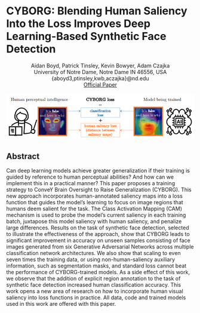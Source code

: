 # CYBORG: Blending Human Saliency Into the Loss Improves Deep Learning-Based Synthetic Face Detection

<p align="center">
Aidan Boyd, Patrick Tinsley, Kevin Bowyer, Adam Czajka <br>
University of Notre Dame, Notre Dame IN 46556, USA <br>
{aboyd3,ptinsley,kwb,aczajka}@nd.edu <br>
<a href="https://openaccess.thecvf.com/content/WACV2023/papers/Boyd_CYBORG_Blending_Human_Saliency_Into_the_Loss_Improves_Deep_Learning-Based_WACV_2023_paper.pdf">Official Paper</a> <br> <br>
<img src="figures/main_figure.png" alt="Front Page Figure">
</p>

## Abstract
<p>
Can deep learning models achieve greater generalization if their training is guided by reference to human perceptual abilities? And how can we implement this in a practical manner? This paper proposes a training strategy to ConveY Brain Oversight to Raise Generalization (CYBORG). This new approach incorporates human-annotated saliency maps into a loss function that guides the model’s learning to focus on image regions that humans deem salient for the task. The Class Activation Mapping (CAM) mechanism is used to probe the model’s current saliency in each training batch, juxtapose this model saliency with human saliency, and penalize large differences. Results on the task of synthetic face detection, selected to illustrate the effectiveness of the approach, show that CYBORG leads to significant improvement in accuracy on unseen samples consisting of face images generated from six Generative Adversarial Networks across multiple classification network architectures. We also show that scaling to even seven times the training data, or using non-human-saliency auxiliary information, such as segmentation masks, and standard loss cannot beat the performance of CYBORG-trained models. As a side effect of this work, we observe that the addition of explicit region annotation to the task of synthetic face detection increased human classification accuracy. This work opens a new area of research on how to incorporate human visual saliency into loss functions in practice. All data, code and trained models used in this work are offered with this paper.
</p>
